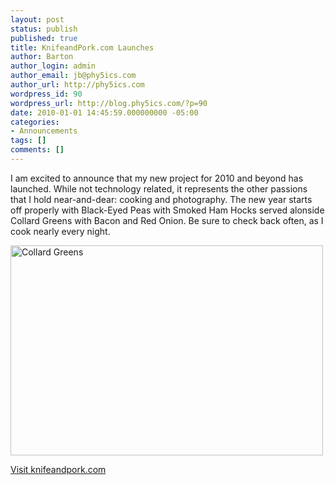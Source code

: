 ```yaml
---
layout: post
status: publish
published: true
title: KnifeandPork.com Launches
author: Barton
author_login: admin
author_email: jb@phy5ics.com
author_url: http://phy5ics.com
wordpress_id: 90
wordpress_url: http://blog.phy5ics.com/?p=90
date: 2010-01-01 14:45:59.000000000 -05:00
categories:
- Announcements
tags: []
comments: []
---
```

<p>I am excited to announce that my new project for 2010 and beyond has launched.  While not technology related, it represents the other passions that I hold near-and-dear: cooking and photography.  The new year starts off properly with Black-Eyed Peas with Smoked Ham Hocks served alonside Collard Greens with Bacon and Red Onion.  Be sure to check back often, as I cook nearly every night.</p>

<p><a href="http://www.flickr.com/photos/phy5ics/4236177532/" title="Collard Greens by phy5ics, on Flickr"><img src="http://farm3.static.flickr.com/2764/4236177532_1950d87f2a.jpg" width="500" height="336" alt="Collard Greens" /></a></p>

<p><a href="http://knifeandpork.com/" target="_blank">Visit knifeandpork.com</a></p>
